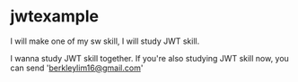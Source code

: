 # jwtexample
I will make one of my sw skill, I will study JWT skill.

I wanna study JWT skill together.
If you're also studying JWT skill now, you can send 'berkleylim16@gmail.com'
